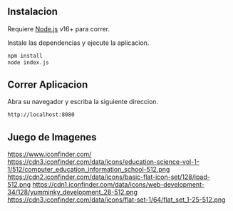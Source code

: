 ## Instalacion

Requiere [Node.js](https://nodejs.org/) v16+ para correr.

Instale las dependencias y ejecute la aplicacion.

```sh
npm install
node index.js
```

## Correr Aplicacion
Abra su navegador y escriba la siguiente direccion.

```sh
http://localhost:8080
```

## Juego de Imagenes
https://www.iconfinder.com/
https://cdn3.iconfinder.com/data/icons/education-science-vol-1-1/512/computer_education_information_school-512.png
https://cdn2.iconfinder.com/data/icons/basic-flat-icon-set/128/ipad-512.png
https://cdn1.iconfinder.com/data/icons/web-development-34/128/yumminky_development_28-512.png
https://cdn3.iconfinder.com/data/icons/flat-set-1/64/flat_set_1-25-512.png







